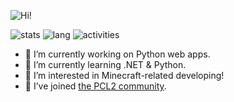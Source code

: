 ![Hi!](https://readme-typing-svg.herokuapp.com/?font=Fira+Code&pause=1000&width=435&lines=Hello%20there%21%20I%27m+CreeperIsASpy%21)

![stats](https://github-readme-stats-git-masterrstaa-rickstaa.vercel.app/api?username=CreeperIsASpy&theme=merko)
![lang](https://github-readme-stats.vercel.app/api/top-langs/?username=CreeperIsASpy&theme=merko)
![activities](https://github-readme-activity-graph.vercel.app/graph?username=CreeperIsASpy&theme=merko)

- 🔭 I’m currently working on Python web apps.
- 🌱 I’m currently learning .NET & Python.
- 👬 I’m interested in Minecraft-related developing!
- 🤔 I’ve joined [the PCL2 community](https://github.com/PCL-Community).

